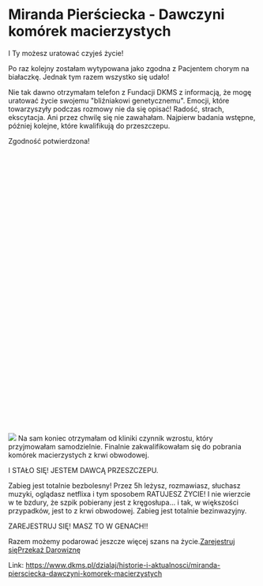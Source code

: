 # Miranda Pierściecka - Dawczyni komórek macierzystych

I Ty możesz uratować czyjeś życie!


Po raz kolejny zostałam wytypowana jako zgodna z Pacjentem chorym na białaczkę. Jednak tym razem wszystko się udało! 


Nie tak dawno otrzymałam telefon z Fundacji DKMS z informacją, że mogę uratować życie swojemu "bliźniakowi genetycznemu". Emocji, które towarzyszyły podczas rozmowy nie da się opisać! Radość, strach, ekscytacja. Ani przez chwilę się nie zawahałam. Najpierw badania wstępne, później kolejne, które kwalifikują do przeszczepu. 


Zgodność potwierdzona!


![](data:image/svg+xml;charset=utf-8,%3Csvg%20height='1130'%20width='1000'%20xmlns='http://www.w3.org/2000/svg'%20version='1.1'%3E%3C/svg%3E)![]()![](https://assets-eu-01.kc-usercontent.com:443/bed48093-082e-0109-4b5f-7bdadab5eedd/79349715-7475-4352-b4e1-fa911b2c33af/www_Miranda%20Pier%C5%9Bciecka.jpg?w=906&h=1024&auto=format&lossless=true&fit=cover)
Na sam koniec otrzymałam od kliniki czynnik wzrostu, który przyjmowałam samodzielnie. Finalnie zakwalifikowałam się do pobrania komórek macierzystych z krwi obwodowej. 


I STAŁO SIĘ! JESTEM DAWCĄ PRZESZCZEPU.


Zabieg jest totalnie bezbolesny! Przez 5h leżysz, rozmawiasz, słuchasz muzyki, oglądasz netflixa i tym sposobem RATUJESZ ŻYCIE! I nie wierzcie w te bzdury, że szpik pobierany jest z kręgosłupa... i tak, w większości przypadków, jest to z krwi obwodowej. Zabieg jest totalnie bezinwazyjny.


ZAREJESTRUJ SIĘ! MASZ TO W GENACH!! 


Razem możemy podarować jeszcze więcej szans na życie.[Zarejestruj się](https://d3f1yhhyx2x6wf.cloudfront.net/registrationDialog/)[Przekaż Darowiznę](/dzialaj/przekaz-darowizne "Przekaż darowiznę")
  




Link: https://www.dkms.pl/dzialaj/historie-i-aktualnosci/miranda-piersciecka-dawczyni-komorek-macierzystych
